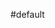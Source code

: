 #default




<script src="https://xcelebgram.my.id/feeds/posts/default?start-index=3&max-results=3&alt=json-in-script&callback=rak_info_Load"></script>




